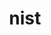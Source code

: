 ---
blog: https://www.nist.gov/news-events/
facebook: https://www.facebook.com/USNISTGOV
images:
- nist-icon.svg
- nist-official.svg
- nist-ar21.svg
logohandle: nist
sort: nist
title: nist
twitter: https://x.com/USNISTGOV
website: https://www.nist.gov/
wikipedia: https://en.wikipedia.org/wiki/National_Institute_of_Standards_and_Technology
---